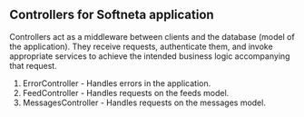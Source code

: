 ## Controllers for Softneta application

Controllers act as a middleware between clients and the database (model of the application). They receive requests, authenticate them, and invoke appropriate services to achieve the intended business logic accompanying that request.

1. ErrorController - Handles errors in the application.
2. FeedController - Handles requests on the feeds model.
3. MessagesController - Handles requests on the messages model.
